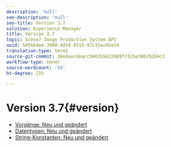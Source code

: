 ```yaml
---
description: 'null'
seo-description: 'null'
seo-title: Version 3.7
solution: Experience Manager
title: Version 3.7
topic: Scene7 Image Production System API
uuid: 5056b4e6-3900-4d10-8515-97c31ac05e54
translation-type: tm+mt
source-git-commit: 36e4aec6bacc946359d22089f7315e38029266c3
workflow-type: tm+mt
source-wordcount: '19'
ht-degree: 21%

---
```



# Version 3.7{#version}

* [Vorgänge: Neu und geändert](r-3-7-operations.md)
* [Datentypen: Neu und geändert](r-3-7-types.md)
* [String-Konstanten: Neu und geändert](r-3-7-string-constants.md)
